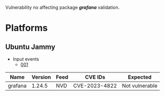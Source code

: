 Vulnerability no affecting package **_grafana_** validation.

# Platforms

## Ubuntu Jammy

- Input events
  - [001](input_001.json)

| Name    | Version | Feed | CVE IDs       | Expected       |
|---------|---------|------|---------------|----------------|
| grafana | 1.24.5  | NVD  | CVE-2023-4822 | Not vulnerable |
